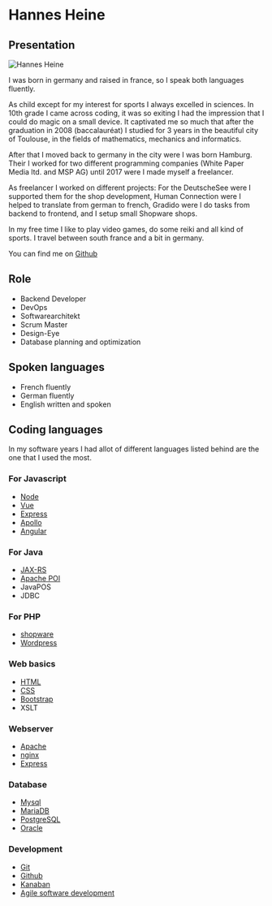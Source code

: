 # Hannes Heine

## Presentation

![Hannes Heine](~@images/portrait/hannes-heine.jpg)

I was born in germany and raised in france, so I speak both languages fluently.

As child except for my interest for sports I always excelled in sciences. In 10th grade I came across coding, it was so exiting I had the impression that I could do magic on a small device. It captivated me so much that after the graduation in 2008 (baccalauréat) I studied for 3 years in the beautiful city of Toulouse, in the fields of mathematics, mechanics and informatics.

After that I moved back to germany in the city were I was born Hamburg. Their I worked for two different programming companies (White Paper Media ltd. and MSP AG) until 2017 were I made myself a freelancer.

As freelancer I worked on different projects: For the DeutscheSee were I supported them for the shop development, Human Connection were I helped to translate from german to french, Gradido were I do tasks from backend to frontend, and I setup small Shopware shops.

In my free time I like to play video games, do some reiki and all kind of sports. I travel between south france and a bit in germany.

You can find me on [Github](https://github.com/elweyn)

## Role

- Backend Developer
- DevOps
- Softwarearchitekt
- Scrum Master
- Design-Eye
- Database planning and optimization

## Spoken languages

- French fluently
- German fluently
- English written and spoken

## Coding languages

In my software years I had allot of different languages listed behind are the one that I used the most.

### For Javascript

- [Node](https://github.com/nodejs/node)
- [Vue](https://vuejs.org/)
- [Express](https://expressjs.com/)
- [Apollo](https://www.apollographql.com/docs/apollo-server/)
- [Angular](https://angular.io/)

### For Java

- [JAX-RS](https://www.oracle.com/technical-resources/articles/java/jax-rs.html)
- [Apache POI](https://poi.apache.org/)
- JavaPOS
- JDBC

### For PHP

- [shopware](https://www.shopware.com/)
- [Wordpress](https://wordpress.org/)

### Web basics

- [HTML](https://en.wikipedia.org/wiki/HTML)
- [CSS](https://en.wikipedia.org/wiki/CSS)
- [Bootstrap](https://getbootstrap.com/)
- XSLT

### Webserver

- [Apache](https://httpd.apache.org/)
- [nginx](https://nginx.org/en/)
- [Express](https://expressjs.com/)

### Database

- [Mysql](https://www.mysql.com/)
- [MariaDB](https://mariadb.org/)
- [PostgreSQL](https://www.postgresql.org/)
- [Oracle](https://www.oracle.com/)

### Development

- [Git](https://git-scm.com/)
- [Github](https://github.com/)
- [Kanaban](https://en.wikipedia.org/wiki/Kanban)
- [Agile software development](https://en.wikipedia.org/wiki/Agile_software_development)